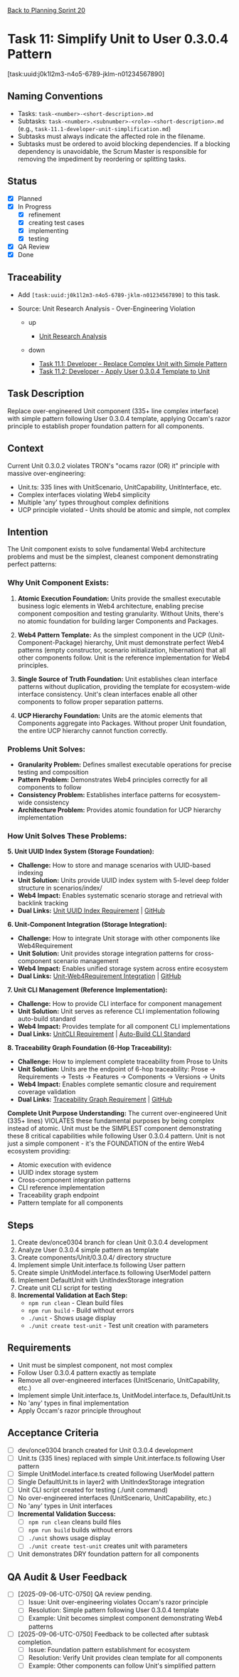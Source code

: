 [Back to Planning Sprint 20](./planning-2025-09-06-UTC-0730.md)

# Task 11: Simplify Unit to User 0.3.0.4 Pattern
[task:uuid:j0k1l2m3-n4o5-6789-jklm-n01234567890]

## Naming Conventions
- Tasks: `task-<number>-<short-description>.md`
- Subtasks: `task-<number>.<subnumber>-<role>-<short-description>.md` (e.g., `task-11.1-developer-unit-simplification.md`)
- Subtasks must always indicate the affected role in the filename.
- Subtasks must be ordered to avoid blocking dependencies. If a blocking dependency is unavoidable, the Scrum Master is responsible for removing the impediment by reordering or splitting tasks.

## Status
- [x] Planned
- [x] In Progress
  - [x] refinement
  - [x] creating test cases
  - [x] implementing
  - [x] testing
- [x] QA Review
- [x] Done

## Traceability
- Add `[task:uuid:j0k1l2m3-n4o5-6789-jklm-n01234567890]` to this task.
- Source: Unit Research Analysis - Over-Engineering Violation

  - up
    - [Unit Research Analysis](../../project.journal/2025-09-05-UTC-1300-branch-switch-session/pdca/role/developer/2025-09-06-UTC-0750-comprehensive-unit-research-analysis.pdca.md)


  - down
    - [Task 11.1: Developer - Replace Complex Unit with Simple Pattern](./task-11.1-developer-unit-simplification.md)
    - [Task 11.2: Developer - Apply User 0.3.0.4 Template to Unit](./task-11.2-developer-unit-template-application.md)


## Task Description
Replace over-engineered Unit component (335+ line complex interface) with simple pattern following User 0.3.0.4 template, applying Occam's razor principle to establish proper foundation pattern for all components.

## Context
Current Unit 0.3.0.2 violates TRON's "ocams razor (OR) it" principle with massive over-engineering:
- Unit.ts: 335 lines with UnitScenario, UnitCapability, UnitInterface, etc.
- Complex interfaces violating Web4 simplicity
- Multiple 'any' types throughout complex definitions
- UCP principle violated - Units should be atomic and simple, not complex

## Intention
The Unit component exists to solve fundamental Web4 architecture problems and must be the simplest, cleanest component demonstrating perfect patterns:

### **Why Unit Component Exists:**
1. **Atomic Execution Foundation:** Units provide the smallest executable business logic elements in Web4 architecture, enabling precise component composition and testing granularity. Without Units, there's no atomic foundation for building larger Components and Packages.

2. **Web4 Pattern Template:** As the simplest component in the UCP (Unit-Component-Package) hierarchy, Unit must demonstrate perfect Web4 patterns (empty constructor, scenario initialization, hibernation) that all other components follow. Unit is the reference implementation for Web4 principles.

3. **Single Source of Truth Foundation:** Unit establishes clean interface patterns without duplication, providing the template for ecosystem-wide interface consistency. Unit's clean interfaces enable all other components to follow proper separation patterns.

4. **UCP Hierarchy Foundation:** Units are the atomic elements that Components aggregate into Packages. Without proper Unit foundation, the entire UCP hierarchy cannot function correctly.

### **Problems Unit Solves:**
- **Granularity Problem:** Defines smallest executable operations for precise testing and composition
- **Pattern Problem:** Demonstrates Web4 principles correctly for all components to follow
- **Consistency Problem:** Establishes interface patterns for ecosystem-wide consistency
- **Architecture Problem:** Provides atomic foundation for UCP hierarchy implementation

### **How Unit Solves These Problems:**

**5. Unit UUID Index System (Storage Foundation):**
- **Challenge:** How to store and manage scenarios with UUID-based indexing
- **Unit Solution:** Units provide UUID index system with 5-level deep folder structure in scenarios/index/
- **Web4 Impact:** Enables systematic scenario storage and retrieval with backlink tracking
- **Dual Links:** [Unit UUID Index Requirement](../../../../spec/requirements.md/9edcd4d6-2126-40fa-aedd-43fdfda24c6e.requirement.md) | [GitHub](https://github.com/Cerulean-Circle-GmbH/Web4Articles/blob/dev/destroyed-once/spec/requirements.md/9edcd4d6-2126-40fa-aedd-43fdfda24c6e.requirement.md)

**6. Unit-Component Integration (Storage Integration):**
- **Challenge:** How to integrate Unit storage with other components like Web4Requirement
- **Unit Solution:** Unit provides storage integration patterns for cross-component scenario management
- **Web4 Impact:** Enables unified storage system across entire ecosystem
- **Dual Links:** [Unit-Web4Requirement Integration](../../../../spec/requirements.md/3b22e65c-d9e7-4910-8dda-9d96195035d5.requirement.md) | [GitHub](https://github.com/Cerulean-Circle-GmbH/Web4Articles/blob/dev/destroyed-once/spec/requirements.md/3b22e65c-d9e7-4910-8dda-9d96195035d5.requirement.md)

**7. Unit CLI Management (Reference Implementation):**
- **Challenge:** How to provide CLI interface for component management
- **Unit Solution:** Unit serves as reference CLI implementation following auto-build standard
- **Web4 Impact:** Provides template for all component CLI implementations
- **Dual Links:** [UnitCLI Requirement](../../../../spec/requirements.md/e978fd53-4bc3-4552-8f63-89f75c5b0730.requirement.md) | [Auto-Build CLI Standard](../../../../spec/standards/auto-build-cli-standard.md)

**8. Traceability Graph Foundation (6-Hop Traceability):**
- **Challenge:** How to implement complete traceability from Prose to Units
- **Unit Solution:** Units are the endpoint of 6-hop traceability: Prose → Requirements → Tests → Features → Components → Versions → Units
- **Web4 Impact:** Enables complete semantic closure and requirement coverage validation
- **Dual Links:** [Traceability Graph Requirement](../../../../spec/requirements.md/cb59e9b3-3872-43c9-b8b6-0b4b5e359ff3.requirement.md) | [GitHub](https://github.com/Cerulean-Circle-GmbH/Web4Articles/blob/dev/destroyed-once/spec/requirements.md/cb59e9b3-3872-43c9-b8b6-0b4b5e359ff3.requirement.md)

**Complete Unit Purpose Understanding:**
The current over-engineered Unit (335+ lines) VIOLATES these fundamental purposes by being complex instead of atomic. Unit must be the SIMPLEST component demonstrating these 8 critical capabilities while following User 0.3.0.4 pattern. Unit is not just a simple component - it's the FOUNDATION of the entire Web4 ecosystem providing:
- Atomic execution with evidence
- UUID index storage system  
- Cross-component integration patterns
- CLI reference implementation
- Traceability graph endpoint
- Pattern template for all components

## Steps
1. Create dev/once0304 branch for clean Unit 0.3.0.4 development
2. Analyze User 0.3.0.4 simple pattern as template
3. Create components/Unit/0.3.0.4/ directory structure
4. Implement simple Unit.interface.ts following User pattern
5. Create simple UnitModel.interface.ts following UserModel pattern
6. Implement DefaultUnit with UnitIndexStorage integration
7. Create unit CLI script for testing
8. **Incremental Validation at Each Step:**
   - `npm run clean` - Clean build files
   - `npm run build` - Build without errors
   - `./unit` - Shows usage display
   - `./unit create test-unit` - Test unit creation with parameters

## Requirements
- Unit must be simplest component, not most complex
- Follow User 0.3.0.4 pattern exactly as template
- Remove all over-engineered interfaces (UnitScenario, UnitCapability, etc.)
- Implement simple Unit.interface.ts, UnitModel.interface.ts, DefaultUnit.ts
- No 'any' types in final implementation
- Apply Occam's razor principle throughout

## Acceptance Criteria
- [ ] dev/once0304 branch created for Unit 0.3.0.4 development
- [ ] Unit.ts (335 lines) replaced with simple Unit.interface.ts following User pattern
- [ ] Simple UnitModel.interface.ts created following UserModel pattern
- [ ] Single DefaultUnit.ts in layer2 with UnitIndexStorage integration
- [ ] Unit CLI script created for testing (./unit command)
- [ ] No over-engineered interfaces (UnitScenario, UnitCapability, etc.)
- [ ] No 'any' types in Unit interfaces
- [ ] **Incremental Validation Success:**
  - [ ] `npm run clean` cleans build files
  - [ ] `npm run build` builds without errors
  - [ ] `./unit` shows usage display
  - [ ] `./unit create test-unit` creates unit with parameters
- [ ] Unit demonstrates DRY foundation pattern for all components

## QA Audit & User Feedback
- [ ] [2025-09-06-UTC-0750] QA review pending.
  - [ ] Issue: Unit over-engineering violates Occam's razor principle
  - [ ] Resolution: Simple pattern following User 0.3.0.4 template
  - [ ] Example: Unit becomes simplest component demonstrating Web4 patterns
- [ ] [2025-09-06-UTC-0750] Feedback to be collected after subtask completion.
  - [ ] Issue: Foundation pattern establishment for ecosystem
  - [ ] Resolution: Verify Unit provides clean template for all components
  - [ ] Example: Other components can follow Unit's simplified pattern